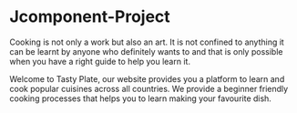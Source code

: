# Jcomponent-Project
Cooking is not only a work but also an art. It is not confined to anything it can be learnt by anyone who definitely wants to and that is only possible when you have a right guide to help you learn it.

Welcome to Tasty Plate, our website provides you a platform to learn and cook popular cuisines across all countries. We provide a beginner friendly cooking processes that helps you to learn making your favourite dish.

